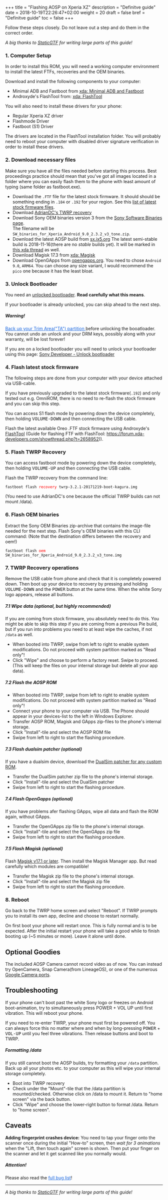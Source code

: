 +++
title = "Flashing AOSP on Xperia XZ"
description = "Definitve guide"
date = 2018-10-19T22:26:47+02:00
weight = 20
draft = false
bref = "Definitve guide"
toc = false
+++

Follow these steps closely. Do not leave out a step and do them in the correct order.

*A big thanks to [StaticGTF](https://forum.xda-developers.com/member.php?u=3928215)
for writing large parts of this guide!*

### 1. Computer Setup
In order to install this ROM, you will need a working computer environment to
install the latest FTFs, recoveries and the OEM binaries.

Download and install the following components to your computer:

- Minimal ADB and Fastboot from
  [xda: Minimal ADB and Fastboot](https://forum.xda-developers.com/showthread.php?t=2317790)
- Androxyde's FlashTool from:
  [xda: FlashTool](https://forum.xda-developers.com/showthread.php?t=920746)

You will also need to install these drivers for your phone:

- Regular Xperia XZ driver
- Flashmode Driver
- Fastboot (S1) Driver

The drivers are located in the FlashTool installation folder. You will probably
need to reboot your computer with disabled driver signature verification in
order to install these drivers.

### 2. Download necessary files

Make sure you have all the files needed before starting this process. Best
proceedings practice should mean that you've got all images located in a folder
where you can easily flash them to the phone with least amount of typing (same
folder as fastboot.exe).

- Download the `.FTF` file for the latest stock firmware.
  It should should be something ending in `.184` or `.192` for your region.
  See this [list of latest stock firmware files](https://forum.xda-developers.com/xperia-xz/how-to/xperia-xz-roll-android-7-0-nougat-39-2-t3510600).
- Download [AdrianDC's TWRP recovery](https://basketbuild.com/filedl/devs?dev=AdrianDC&dl=AdrianDC/Kagura/TWRP-Recovery/twrp-3.2.1-20171219-boot-kagura.img)
- Download Sony OEM binaries version 3 from the
  [Sony Software Binaries page](https://developer.sony.com/develop/open-devices/downloads/software-binaries).  
  The filename will be `SW_binaries_for_Xperia_Android_9.0_2.3.2_v3_tone.zip`.
- Download the latest AOSP build from
  [sx.ix5.org](https://sx.ix5.org/files/builds/kagura/aosp/)
  The latest semi-stable build is 2018-11-16(there are no *stable* builds yet).
  It will be marked in [this xda thread](https://forum.xda-developers.com/xperia-xz/development/xz-aosp-pie-builds-t3864985/post78111505) as well.
- Download Magisk 17.3 from
  [xda: Magisk](https://forum.xda-developers.com/apps/magisk/official-magisk-v7-universal-systemless-t3473445)
- Download OpenGApps from
  [opengapps.org](https://opengapps.org/?arch=arm64&api=9.0&variant=pico).
  You need to chose `Android 9.0`, `ARM64`. You can choose any size variant, I would
  recommend the `pico` one because it has the least bloat.

### 3. Unlock Bootloader

You need an [unlocked bootloader](https://developer.sony.com/develop/open-devices/get-started/unlock-bootloader).
**Read carefully what this means**.

<div class="message">
If your bootloader is already unlocked, you can skip ahead to the next step.
</div>

<div class="message warning">
  <h5>Warning!</h5>
  <a style="color: #1764de;" href="https://forum.xda-developers.com/crossdevice-dev/sony/universal-dirtycow-based-ta-backup-t3514236">
  Back up your Trim Area("TA") partition
  </a> before unlocking the booatloader. You cannot undo an unlock and your
  DRM keys, possibly along with your warranty, will be lost forever!
</div>

If you are on a locked bootloader you will need to unlock your bootloader using this page:
[Sony Developer - Unlock bootloader](https://developer.sony.com/develop/open-devices/get-started/unlock-bootloader)

### 4. Flash latest stock firmware

The following steps are done from your computer with your device attached via USB-cable.

<div class="message">
If you have previously upgraded to the latest stock firmware(<code>.192</code>)
and only tested out e.g. OmniROM, there is no need to re-flash the stock
firmware and you can skip this step.
</div>

You can access S1 flash mode by powering down the device completely, then holding
<kbd>VOLUME-DOWN</kbd> and then connecting the USB cable.

Flash the latest available Oreo .FTF stock firmware using Androxyde's
[FlashTool](https://forum.xda-developers.com/showthread.php?t=920746)
(Guide for flashing FTF with FlashTool: https://forum.xda-developers.com/showthread.php?t=2658952)).


### 5. Flash TWRP Recovery
You can access fastboot mode by powering down the device completely, then holding
<kbd>VOLUME-UP</kbd> and then connecting the USB cable.

Flash the TWRP recovery from the command line:
<pre><code>fastboot flash <span style="color:red">recovery</span> twrp-3.2.1-20171219-boot-kagura.img</code></pre>
(You need to use AdrianDC's one because the official TWRP builds can not mount /data).

### 6. Flash OEM binaries
<!-- Unzip it and flash the resulting `.img` file with fastboot. -->

Extract the Sony OEM Binaries zip-archive that contains the image-file needed for the next step.
Flash Sony's OEM binaries with this CLI command: (Note that the destination differs between the recovery and oem!)
<pre><code>fastboot flash <span style="color:red">oem</span> SW_binaries_for_Xperia_Android_9.0_2.3.2_v3_tone.img</code></pre>
<!--
Flash oem binaries version 1: Version 2 is buggy, and *calling does not work.*
Download oem version 1 from the
[Sony Software Binaries Archives](https://developer.sony.com/file/download/software-binaries-for-aosp-pie-android-9-0-kernel-4-9-tone-v1/)
-->

### 7. TWRP Recovery operations

Remove the USB cable from phone and check that it is completely powered down.
Then boot up your device to recovery by pressing and holding <kbd>VOLUME-DOWN</kbd>
and the <kbd>POWER</kbd> button at the same time.  When the white Sony logo
appears, release all buttons.

##### 7.1 Wipe data (optional, but highly recommended)

<!-- Wipe `/data`, `/cache` and Dalvik cache in TWRP. -->
If you are coming from stock firmware, you absolutely need to do this. You might
be able to skip this step if you are coming from a previous Pie build, but if
you run into problems you need to at least wipe the caches, if not `/data` as
well.

- When booted into TWRP, swipe from left to right to enable system
  modifications.  Do not proceed with system partition marked as "Read only"!
- Click "Wipe" and choose to perform a factory reset. Swipe to proceed.
  (This will keep the files on your internal storage but delete all your app
  data).

##### 7.2 Flash the AOSP ROM

<!-- You can access the TWRP recovery by powering down the device, then holding down -->
<!-- Volume-Down and the Power button.  Wait until the first vibration, release the -->
<!-- buttons, the TWRP logo will appear after about 15 seconds. -->

- When booted into TWRP, swipe from left to right to enable system
  modifications.  Do not proceed with system partition marked as "Read only"!
- Connect your phone to your computer via USB. The Phone should appear in your
  devices-list to the left in Windows Explorer.
- Transfer AOSP ROM, Magisk and GApps zip-files to the phone's internal storage.
- Click "Install"-tile and select the AOSP ROM file
- Swipe from left to right to start the flashing procedure.

##### 7.3 Flash dualsim patcher (optional)
If you have a dualsim device, download the
[DualSim patcher for any custom ROM](https://forum.xda-developers.com/xperia-xz/how-to/f8332-dualsim-patcher-custom-rom-t3842672).

- Transfer the DualSim patcher zip file to the phone's internal storage.
- Click "Install"-tile and select the DualSim patcher
- Swipe from left to right to start the flashing procedure.

##### 7.4 Flash OpenGapps (optional)
If you have problems afer flashing GApps, wipe all data and flash the ROM again,
without GApps.

- Transfer the OpenGApps zip file to the phone's internal storage.
- Click "Install"-tile and select the OpenGApps zip file
- Swipe from left to right to start the flashing procedure.

##### 7.5 Flash Magisk (optional)
Flash [Magisk v17.1 or later](https://forum.xda-developers.com/apps/magisk/official-magisk-v7-universal-systemless-t3473445).
Then install the Magisk Manager app. But read carefully which modules are
compatible!

- Transfer the Magisk zip file to the phone's internal storage.
- Click "Install"-tile and select the Magisk zip file
- Swipe from left to right to start the flashing procedure.

### 8. Reboot

Go back to the TWRP home screen and select "Reboot". If TWRP prompts
you to install its own app, decline and choose to restart normally.

On first boot your phone will restart once. This is fully normal and is to be
expected. After the initial restart your phone will take a good while to finish
booting up (~5 minutes or more). Leave it alone until done.

## Optional Goodies
The included AOSP Camera cannot record video as of now. You can instead try
OpenCamera, Snap Camera(from LineageOS), or one of the numerous
[Google Camera ports](https://www.celsoazevedo.com/files/android/google-camera/).

## Troubleshooting

If your phone can't boot past the white Sony logo or freezes on Android
boot-animation, try to simultaneously press POWER + VOL UP until first
vibration. This will reboot your phone.

If you need to re-enter TWRP, your phone must first be powered off. You can
always force this no matter where and when by long-pressing
<kbd>POWER</kbd> + <kbd>VOL-UP</kbd> until you feel three vibrations. Then
release buttons and boot to TWRP.

##### Formatting /data
If you still cannot boot the AOSP builds, try formatting your `/data` partition.
Back up all your photos etc. to your computer as this will wipe your internal
storage completely.  

- Boot into TWRP recovery
- Check under the "Mount"-tile that the /data partition is mounted/checked.
  Otherwise click on /data to mount it. Return to "home screen" via the back
  button.
- Click "Wipe" and choose the lower-right button to format /data. Return to
  "home screen".

## Caveats
**Adding fingerprint crashes device:** You need to tap your finger onto the
scanner once during the initial "How-to" screen, then *wait for 3 animations*
when the "Lift, then touch again" screen is shown. Then put your finger on the
scanner and let it get scanned like you normally would.

<div class="message warning">
  <h5>Attention!</h5>
Please also read the
<a style="color: #1764de;" href="https://etherpad.net/p/r.2c613f4824d5e9f7764e4c7c45972aac">full bug list</a>!
</div>

---

*A big thanks to [StaticGTF](https://forum.xda-developers.com/member.php?u=3928215)
for writing large parts of this guide!*

